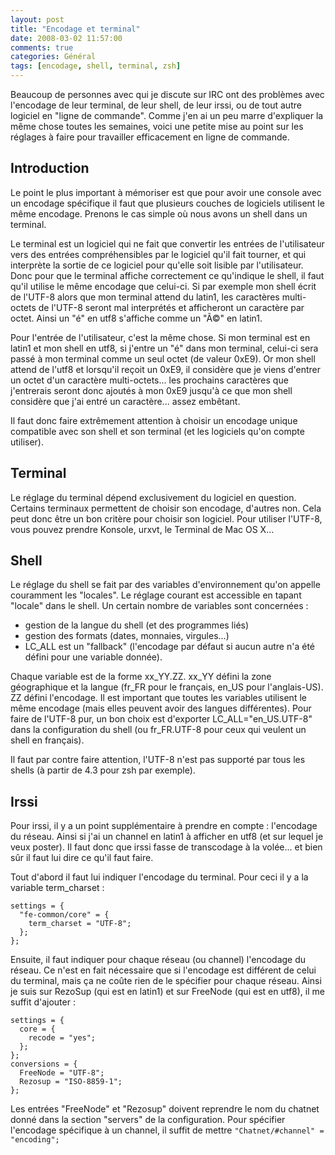 ```yaml
---
layout: post
title: "Encodage et terminal"
date: 2008-03-02 11:57:00
comments: true
categories: Général
tags: [encodage, shell, terminal, zsh]
---
```

Beaucoup de personnes avec qui je discute sur IRC ont des problèmes avec l'encodage de leur terminal, de leur shell, de leur irssi, ou de tout autre logiciel en "ligne de commande". Comme j'en ai un peu marre d'expliquer la même chose toutes les semaines, voici une petite mise au point sur les réglages à faire pour travailler efficacement en ligne de commande.

<!-- more -->

Introduction
------------

Le point le plus important à mémoriser est que pour avoir une console avec un encodage spécifique il faut que plusieurs couches de logiciels utilisent le même encodage. Prenons le cas simple où nous avons un shell dans un terminal.

Le terminal est un logiciel qui ne fait que convertir les entrées de l'utilisateur vers des entrées compréhensibles par le logiciel qu'il fait tourner, et qui interprète la sortie de ce logiciel pour qu'elle soit lisible par l'utilisateur. Donc pour que le terminal affiche correctement ce qu'indique le shell, il faut qu'il utilise le même encodage que celui-ci. Si par exemple mon shell écrit de l'UTF-8 alors que mon terminal attend du latin1, les caractères multi-octets de l'UTF-8 seront mal interprétés et afficheront un caractère par octet. Ainsi un "é" en utf8 s'affiche comme un "Ã©" en latin1.

Pour l'entrée de l'utilisateur, c'est la même chose. Si mon terminal est en latin1 et mon shell en utf8, si j'entre un "é" dans mon terminal, celui-ci sera passé à mon terminal comme un seul octet (de valeur 0xE9). Or mon shell attend de l'utf8 et lorsqu'il reçoit un 0xE9, il considère que je viens d'entrer un octet d'un caractère multi-octets... les prochains caractères que j'entrerais seront donc ajoutés à mon 0xE9 jusqu'à ce que mon shell considère que j'ai entré un caractère... assez embêtant.

Il faut donc faire extrêmement attention à choisir un encodage unique compatible avec son shell et son terminal (et les logiciels qu'on compte utiliser).


Terminal
--------

Le réglage du terminal dépend exclusivement du logiciel en question. Certains terminaux permettent de choisir son encodage, d'autres non. Cela peut donc être un bon critère pour choisir son logiciel. Pour utiliser l'UTF-8, vous pouvez prendre Konsole, urxvt, le Terminal de Mac OS X...


Shell
-----

Le réglage du shell se fait par des variables d'environnement qu'on appelle couramment les "locales". Le réglage courant est accessible en tapant "locale" dans le shell. Un certain nombre de variables sont concernées :

*   gestion de la langue du shell (et des programmes liés)
*   gestion des formats (dates, monnaies, virgules...)
*   LC_ALL est un "fallback" (l'encodage par défaut si aucun autre n'a été défini pour une variable donnée).

Chaque variable est de la forme xx_YY.ZZ. xx_YY défini la zone géographique et la langue (fr_FR pour le français, en_US pour l'anglais-US). ZZ défini l'encodage. Il est important que toutes les variables utilisent le même encodage (mais elles peuvent avoir des langues différentes). Pour faire de l'UTF-8 pur, un bon choix est d'exporter LC_ALL="en_US.UTF-8" dans la configuration du shell (ou fr_FR.UTF-8 pour ceux qui veulent un shell en français).

Il faut par contre faire attention, l'UTF-8 n'est pas supporté par tous les shells (à partir de 4.3 pour zsh par exemple).


Irssi
-----

Pour irssi, il y a un point supplémentaire à prendre en compte : l'encodage du réseau. Ainsi si j'ai un channel en latin1 à afficher en utf8 (et sur lequel je veux poster). Il faut donc que irssi fasse de transcodage à la volée... et bien sûr il faut lui dire ce qu'il faut faire.

Tout d'abord il faut lui indiquer l'encodage du terminal. Pour ceci il y a la variable term_charset :

    settings = {
      "fe-common/core" = {
        term_charset = "UTF-8";
      };
    };

Ensuite, il faut indiquer pour chaque réseau (ou channel) l'encodage du réseau. Ce n'est en fait nécessaire que si l'encodage est différent de celui du terminal, mais ça ne coûte rien de le spécifier pour chaque réseau. Ainsi je suis sur RezoSup (qui est en latin1) et sur FreeNode (qui est en utf8), il me suffit d'ajouter :

    settings = {
      core = {
        recode = "yes";
      };
    };
    conversions = { 
      FreeNode = "UTF-8";
      Rezosup = "ISO-8859-1";
    };

Les entrées "FreeNode" et "Rezosup" doivent reprendre le nom du chatnet donné dans la section "servers" de la configuration. Pour spécifier l'encodage spécifique à un channel, il suffit de mettre `"Chatnet/#channel" = "encoding";`

